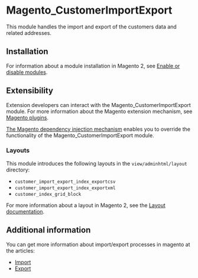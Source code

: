 # Magento_CustomerImportExport

This module handles the import and export of the customers data and related addresses.

## Installation

For information about a module installation in Magento 2, see [Enable or disable modules](https://experienceleague.adobe.com/docs/commerce-operations/installation-guide/tutorials/manage-modules.html).

## Extensibility

Extension developers can interact with the Magento_CustomerImportExport module. For more information about the Magento extension mechanism, see [Magento plugins](https://developer.adobe.com/commerce/php/development/components/plugins/).

[The Magento dependency injection mechanism](https://developer.adobe.com/commerce/php/development/components/dependency-injection/) enables you to override the functionality of the Magento_CustomerImportExport module.

### Layouts

This module introduces the following layouts in the `view/adminhtml/layout` directory:
- `customer_import_export_index_exportcsv`
- `customer_import_export_index_exportxml`
- `customer_index_grid_block`

For more information about a layout in Magento 2, see the [Layout documentation](https://developer.adobe.com/commerce/frontend-core/guide/layouts/).

## Additional information

You can get more information about import/export processes in magento at the articles:
- [Import](https://docs.magento.com/user-guide/system/data-import.html)
- [Export](https://docs.magento.com/user-guide/system/data-export.html)
